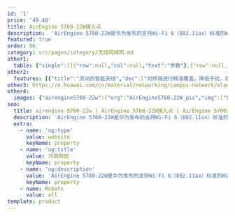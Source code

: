 ```yaml
---
id: '1'
price: '49.40'
title: AirEngine 5760-22W接入点
description:  'AirEngine 5760-22W是华为发布的支持Wi-Fi 6（802.11ax）标准的Wi-Fi 6面板AP。支持2.4GHz（2×2）和5GHz （4×4）双频同时提供业务，整机速率可达5.37Gbps。内置智能天线，信号随用户而动，极大地增强用户对无线网络的使用体验，适用于酒店客房、学生宿舍、医院病房、小型办公室等房间面积较小，户型较密集场景。'
featured: true
order: 96
category: src/pages/category/无线局域网.md
other1: 
  table: {"single":[[{"row":null,"col":null,"text":"参数"},{"row":null,"col":null,"text":"AirEngine 5760-22W"}],[{"row":null,"col":null,"text":"尺寸（宽 x 深 x 高）"},{"row":null,"col":null,"text":"86mm x 170mm x 74mm"}],[{"row":null,"col":null,"text":"电源输入"},{"row":null,"col":null,"text":"DC：48V±10%\nPoE供电：满足802.3at/bt以太网供电标准"}],[{"row":null,"col":null,"text":"最大用户数"},{"row":null,"col":null,"text":"1024\n说明： 使用环境不同实际用户数存在差异。"}],[{"row":null,"col":null,"text":"接口"},{"row":null,"col":null,"text":"上行：1x2.5GE + 1x 10G SFP+\n下行：4xGE\n直通口：2xRJ45\nUSB：1xUSB2.0"}],[{"row":null,"col":null,"text":"蓝牙"},{"row":null,"col":null,"text":"蓝牙5.0"}],[{"row":null,"col":null,"text":"工作温度"},{"row":null,"col":null,"text":"0℃~+40℃"}],[{"row":null,"col":null,"text":"天线类型"},{"row":null,"col":null,"text":"内置智能天线"}],[{"row":null,"col":null,"text":"MIMO:空间流"},{"row":null,"col":null,"text":"2.4GHz: 2×2:2，5GHz: 4×4:4"}],[{"row":null,"col":null,"text":"无线协议"},{"row":null,"col":null,"text":"802.11a/b/g/n/ac/ac wave2/ax"}],[{"row":null,"col":null,"text":"最高速率"},{"row":null,"col":null,"text":"5.37Gbps"}]]}
other2:
  features: [{"title":"灵动的智能天线","dec":["对终端进行精准覆盖，降低干扰，提升信号质量，信号随用户而动"]},{"title":"丰富的接口","dec":["提供1x2.5GE电口+1x10G SFP+，4xGE下行接口，2xRJ45直通口（兼容RJ11）； 提供1xUSB接口，可用于对外供电，也可用于扩展物联网"]},{"title":"云管理","dec":["可通过华为云管理平台对AP设备及业务进行管理和运维，节省网络运维成本；"]}]
other3: https://e.huawei.com/cn/material/networking/campus-network/wlan/4e7718ab32bd4d5e9c16cddb40aa3f41
other4:
  images: {"airengine5760-22w":{"org":"AirEngine5760-22W_pic","img":["bottom.webp","front.webp","front_left.webp","front_right.webp","rear_bottom.webp","rear_top.webp","top.webp"]}}
seo:
  title: airengine-5760-22w | AirEngine 5760-22W接入点 | AirEngine 5700系列 | 室内接入点 | 无线局域网 | 企业网络
  description: 'AirEngine 5760-22W是华为发布的支持Wi-Fi 6（802.11ax）标准的Wi-Fi 6面板AP。支持2.4GHz（2×2）和5GHz （4×4）双频同时提供业务，整机速率可达5.37Gbps。内置智能天线，信号随用户而动，极大地增强用户对无线网络的使用体验，适用于酒店客房、学生宿舍、医院病房、小型办公室等房间面积较小，户型较密集场景。'
  extra:
    - name: 'og:type'
      value: website
      keyName: property
    - name: 'og:title'
      value: 河南网田
      keyName: property
    - name: 'og:description'
      value: 'AirEngine 5760-22W是华为发布的支持Wi-Fi 6（802.11ax）标准的Wi-Fi 6面板AP。支持2.4GHz（2×2）和5GHz （4×4）双频同时提供业务，整机速率可达5.37Gbps。内置智能天线，信号随用户而动，极大地增强用户对无线网络的使用体验，适用于酒店客房、学生宿舍、医院病房、小型办公室等房间面积较小，户型较密集场景。'
      keyName: property
    - name: Robots
      value: all
template: product
---
```

